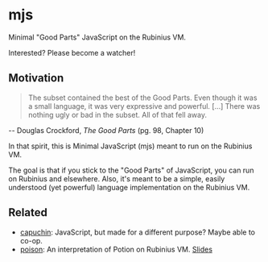 mjs
===

Minimal "Good Parts" JavaScript on the Rubinius VM.

Interested?  Please become a watcher!

Motivation
----------

> The subset contained the best of the Good Parts. Even though it was a small language, it was very expressive and powerful. [...] There was nothing ugly or bad in the subset. All of that fell away.

-- Douglas Crockford, _The Good Parts_ (pg. 98, Chapter 10)

In that spirit, this is Minimal JavaScript (mjs) meant to run on the Rubinius VM.

The goal is that if you stick to the "Good Parts" of JavaScript, you can run on Rubinius and elsewhere.  Also, it's meant to be a simple, easily understood (yet powerful) language implementation on the Rubinius VM.

Related
-------

* [capuchin](https://github.com/matthewd/capuchin): JavaScript, but made for a different purpose?  Maybe able to co-op.
* [poison](https://github.com/brixen/poison): An interpretation of Potion on Rubinius VM.  [Slides](http://www.slideshare.net/brixen/poisoning-rubinius-the-why-and-how)